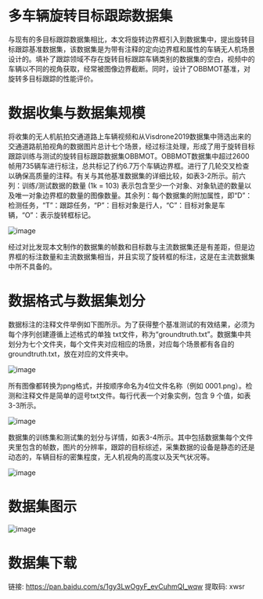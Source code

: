 # 多车辆旋转目标跟踪数据集 
与现有的多目标跟踪数据集相比，本文将旋转边界框引入到数据集中，提出旋转目标跟踪基准数据集，该数据集是为带有注释的定向边界框和属性的车辆无人机场景设计的。填补了跟踪领域不存在旋转目标跟踪车辆类别的数据集的空白，视频中的车辆以不同的视角获取，经常被图像边界截断。同时，设计了OBBMOT基准，对旋转多目标跟踪的性能评价。
# 数据收集与数据集规模
将收集的无人机航拍交通道路上车辆视频和从Visdrone2019数据集中筛选出来的交通道路航拍视角的数据图片总计七个场景，经过标注处理，形成了用于旋转目标跟踪训练与测试的旋转目标跟踪数据集OBBMOT。OBBMOT数据集中超过2600帧用735辆车进行标注，总共标记了约6.7万个车辆边界框。进行了几轮交叉检查以确保高质量的注释。有关与其他基准数据集的详细比较，如表3-2所示。前六列：训练/测试数据的数量 (1k = 103) 表示包含至少一个对象、对象轨迹的数量以及唯一对象边界框的数量的图像数量。其余列：每个数据集的附加属性，即“D”：检测任务，“T”：跟踪任务，“P”：目标对象是行人，“C”：目标对象是车辆，“O”：表示旋转框标记。

![image](https://github.com/ALLEN-ZHUDI/data/assets/55532249/f896773a-999f-4b57-b408-ea3c5850b54e)

经过对比发现本文制作的数据集的帧数和目标数与主流数据集还是有差距，但是边界框的标注数量和主流数据集相当，并且实现了旋转框的标注，这是在主流数据集中所不具备的。
# 数据格式与数据集划分
数据标注的注释文件举例如下图所示。为了获得整个基准测试的有效结果，必须为每个序列创建遵循上述格式的单独 txt文件，称为“groundtruth.txt”。数据集中共划分为七个文件夹，每个文件夹对应相应的场景，对应每个场景都有各自的groundtruth.txt，放在对应的文件夹中。

![image](https://github.com/ALLEN-ZHUDI/data/assets/55532249/6cf8256d-8fab-4d14-97ce-5bd1b6de5e35)

所有图像都转换为png格式，并按顺序命名为4位文件名称（例如 0001.png）。检测和注释文件是简单的逗号txt文件。每行代表一个对象实例，包含 9 个值，如表3-3所示。

![image](https://github.com/ALLEN-ZHUDI/data/assets/55532249/0663f5ff-12bb-4d4a-910e-3aa884d24951)

数据集的训练集和测试集的划分与详情，如表3-4所示。其中包括数据集每个文件夹里包含的帧数，图片的分辨率，跟踪的目标综述，采集数据的设备是静态的还是动态的，车辆目标的密集程度，无人机视角的高度以及天气状况等。

![image](https://github.com/ALLEN-ZHUDI/data/assets/55532249/60fc088a-981d-4450-b9f1-ebf6f32cf602)

# 数据集图示

![image](https://github.com/ALLEN-ZHUDI/data/assets/55532249/a46ec160-a5c2-4466-8139-6811e9ea87bc)

# 数据集下载
链接: https://pan.baidu.com/s/1gy3LwOgyF_evCuhmQI_wqw 提取码: xwsr 
